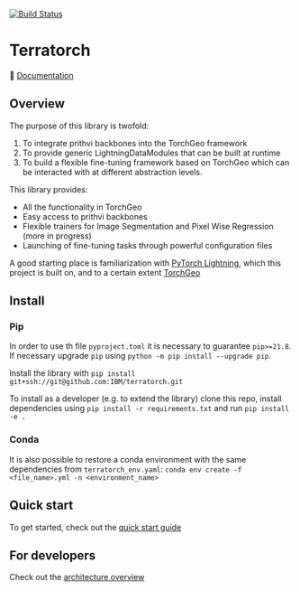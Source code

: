 [![Build Status](https://v3.travis.ibm.com/GeoFM-Finetuning/terratorch.svg?token=tGjexp9kUqxxz24pGxYt&branch=main)](https://v3.travis.ibm.com/GeoFM-Finetuning/terratorch)
# Terratorch

:book: [Documentation](https://pages.github.ibm.com/GeoFM-Finetuning/terratorch/)

## Overview

The purpose of this library is twofold:

1. To integrate prithvi backbones into the TorchGeo framework
2. To provide generic LightningDataModules that can be built at runtime
3. To build a flexible fine-tuning framework based on TorchGeo which can be interacted with at different abstraction levels.

This library provides:

- All the functionality in TorchGeo
- Easy access to prithvi backbones
- Flexible trainers for Image Segmentation and Pixel Wise Regression (more in progress)
- Launching of fine-tuning tasks through powerful configuration files

A good starting place is familiarization with [PyTorch Lightning](https://lightning.ai/docs/pytorch/stable/), which this project is built on, and to a certain extent [TorchGeo](https://torchgeo.readthedocs.io/en/stable/)

## Install
### Pip
In order to use th file `pyproject.toml` it is necessary to guarantee `pip>=21.8`. If necessary upgrade `pip` using `python -m pip install --upgrade pip`. 

Install the library with `pip install git+ssh://git@github.com:IBM/terratorch.git`

To install as a developer (e.g. to extend the library) clone this repo, install dependencies using `pip install -r requirements.txt` and run `pip install -e .`

### Conda
It is also possible to restore a conda environment with the same dependencies from `terratorch_env.yaml`:
`conda env create -f <file_name>.yml -n <environment_name>`

## Quick start

To get started, check out the [quick start guide](https://pages.github.ibm.com/GeoFM-Finetuning/terratorch/quick_start)

## For developers

Check out the [architecture overview](https://pages.github.ibm.com/GeoFM-Finetuning/terratorch/quick_start/architecture)
